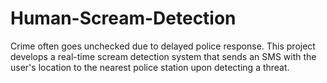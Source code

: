 # Human-Scream-Detection
Crime often goes unchecked due to delayed police response. This project develops a real-time scream detection system that sends an SMS with the user's location to the nearest police station upon detecting a threat.
